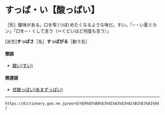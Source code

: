 # すっぱ・い【酸っぱい】

［形］酸味がある。口を窄 (つぼ) めたくなるような味だ。すい。「─・い夏ミカン」「口を─・くして言う（＝くどいほど何度も言う）」

\[派生\]**すっぱさ**［名］**すっぱがる**［動ラ五］

#### 類語

-   [酸い(すい)](https://dictionary.goo.ne.jp/word/%E9%85%B8%E3%81%84/#jn-116092)

#### 関連語

-   [甘酸っぱい(あまずっぱい)](https://dictionary.goo.ne.jp/word/%E7%94%98%E9%85%B8%E3%81%A3%E3%81%B1%E3%81%84/#jn-6280)

---
`https://dictionary.goo.ne.jp/word/%E9%85%B8%E3%81%A3%E3%81%B1%E3%81%84/`